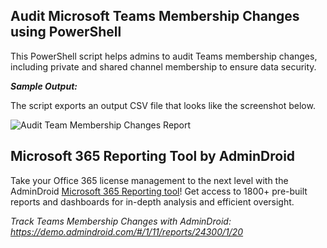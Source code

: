 ## Audit Microsoft Teams Membership Changes using PowerShell
This PowerShell script helps admins to audit Teams membership changes, including private and shared channel membership to ensure data security.

***Sample Output:***

The script exports an output CSV file that looks like the screenshot below.

![Audit Team Membership Changes Report](https://o365reports.com/wp-content/uploads/2022/12/Audit-MS-Teams-membership-changes-using-PowerShell.png?v=1705576399)

## Microsoft 365 Reporting Tool by AdminDroid

Take your Office 365 license management to the next level with the AdminDroid [Microsoft 365 Reporting tool](https://admindroid.com/?src=GitHub)! Get access to 1800+ pre-built reports and dashboards for in-depth analysis and efficient oversight.

*Track Teams Membership Changes with AdminDroid: <https://demo.admindroid.com/#/1/11/reports/24300/1/20>*


